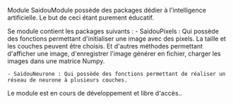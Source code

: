 Module SaidouModule possède des packages dédier à l'intelligence artificielle. Le but de ceci étant purement éducatif.

Se module contient les packages suivants :
    - SaidouPixels : Qui possède des fonctions permettant d'initialiser une image avec des pixels. La taille et les couches peuvent être choisis. Et d'autres méthodes permettant d'afficher une image, d'enregistrer l'image générer en fichier, charger les images dans une matrice Numpy.

    - SaidouNeurone : Qui possède des fonctions permettant de réaliser un réseau de neurone à plusieurs couches.

Le module est en cours de développement et libre d'accès.. 
